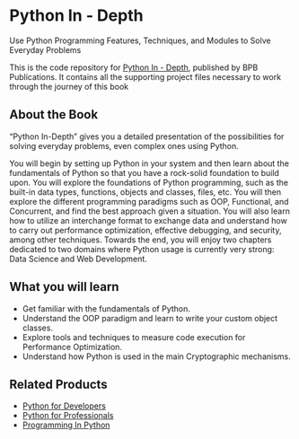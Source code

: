 # Python In - Depth

Use Python Programming Features, Techniques, and Modules to Solve Everyday Problems

This is the code repository for [Python In - Depth](https://bpbonline.com/products/python-in-depth?_pos=1&_sid=244a80123&_ss=r), published by BPB Publications. It contains all the supporting project files necessary to work through the journey of this book

## About the Book
“Python In-Depth” gives you a detailed presentation of the possibilities for solving everyday problems, even complex ones using Python.

You will begin by setting up Python in your system and then learn about the fundamentals of Python so that you have a rock-solid foundation to build upon. You will explore the foundations of Python programming, such as the built-in data types, functions, objects and classes, files, etc. 
You will then explore the different programming paradigms such as OOP, Functional, and Concurrent, and find the best approach given a situation. You will also learn how to utilize an interchange format to exchange data and understand how to carry out performance optimization, effective debugging, and security, among other techniques. Towards the end, you will enjoy two chapters dedicated to two domains where Python usage is currently very strong: Data Science and Web Development.

## What you will learn
* Get familiar with the fundamentals of Python.
* Understand the OOP paradigm and learn to write your custom object classes.
* Explore tools and techniques to measure code execution for Performance Optimization.
* Understand how Python is used in the main Cryptographic mechanisms.

## Related Products

* [Python for Developers](https://bpbonline.com/products/python-programming-for-developers-book-ebook?_pos=2&_sid=e47da8086&_ss=r)
* [Python for Professionals](https://bpbonline.com/products/python-programming-for-professionals-book-ebook?_pos=3&_sid=e47da8086&_ss=r)
* [Programming In Python](https://bpbonline.com/products/programming-in-python-book-ebook?_pos=1&_sid=e47da8086&_ss=r)
